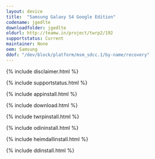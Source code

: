 ```yaml
---
layout: device
title:  "Samsung Galaxy S4 Google Edition"
codename: jgedlte
downloadfolder: jgedlte
oldurl: http://teamw.in/project/twrp2/192
supportstatus: Current
maintainer: None
oem: Samsung
ddof: "/dev/block/platform/msm_sdcc.1/by-name/recovery"
---
```


{% include disclaimer.html %}

{% include supportstatus.html %}

{% include appinstall.html %}

{% include download.html %}

{% include twrpinstall.html %}

{% include odininstall.html %}

{% include heimdallinstall.html %}

{% include ddinstall.html %}
